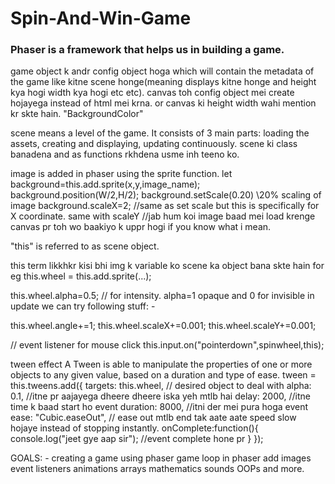 # Spin-And-Win-Game

### Phaser is a framework that helps us in building a game.


game object k andr config object hoga which will contain the metadata of the game like kitne scene honge(meaning displays kitne honge and height kya hogi width kya hogi etc etc).
canvas toh config object mei create hojayega instead of html mei krna. or canvas ki height width wahi mention kr skte hain. "BackgroundColor"

scene means a level of the game. It consists of 3 main parts: loading the assets, creating and displaying,  updating continuously.
scene ki class banadena and as functions rkhdena usme inh teeno ko.

image is added in phaser using the sprite function.
let background=this.add.sprite(x,y,image_name);
background.position(W/2,H/2);
background.setScale(0.20) \\20% scaling of image
background.scaleX=2; //same as set scale but this is specifically for X coordinate. same with scaleY
//jab hum koi image baad mei load krenge canvas pr toh wo baakiyo k uppr hogi if you know what i mean.

"this" is referred to as scene object.

this term likkhkr kisi bhi img k variable ko scene ka object bana skte hain 
for eg this.wheel = this.add.sprite(...);

this.wheel.alpha=0.5; // for intensity.
alpha=1 opaque and 0 for invisible
in update we can try following stuff: -

this.wheel.angle+=1;
this.wheel.scaleX+=0.001;
this.wheel.scaleY+=0.001;


// event listener for mouse click
this.input.on("pointerdown",spinwheel,this);

tween effect
A Tween is able to manipulate the properties of one or more objects to any given value, based on a duration and type of ease.
tween = this.tweens.add({
        targets: this.wheel,  // desired object to deal with
        alpha: 0.1,  //itne pr aajayega dheere dheere iska yeh mtlb hai
        delay: 2000,  //itne time k baad start ho event
        duration: 8000, //itni der mei pura hoga event
		    ease: "Cubic.easeOut",  // ease out mtlb end tak aate aate speed slow hojaye instead of stopping instantly.
        onComplete:function(){
			console.log("jeet gye aap sir");   //event complete hone pr
		  }
    });

GOALS: -
creating a game using phaser
game loop in phaser
add images
event listeners
animations
arrays
mathematics
sounds
OOPs
and more.
